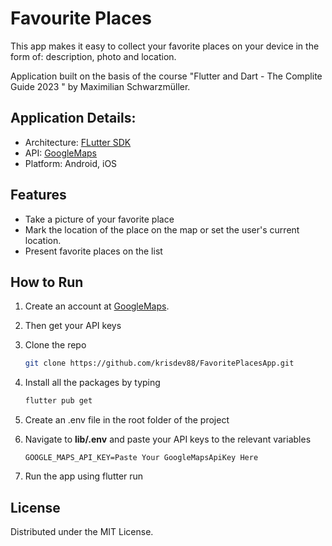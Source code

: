# Favourite Places

This app makes it easy to collect your favorite places on your device in the form of: description,
photo and location.

Application built on the basis of the course "Flutter and Dart - The Complite Guide 2023 " by
Maximilian Schwarzmüller.

## Application Details:

- Architecture: [FLutter SDK](https://docs.flutter.dev/)
- API: [GoogleMaps](https://mapsplatform.google.com/)
- Platform: Android, iOS

## Features

- Take a picture of your favorite place
- Mark the location of the place on the map or set the user's current location.
- Present favorite places on the list

## How to Run

1. Create an account at [GoogleMaps](https://mapsplatform.google.com/).
3. Then get your API keys
4. Clone the repo
   ```sh
   git clone https://github.com/krisdev88/FavoritePlacesApp.git
   ```
5. Install all the packages by typing
   ```sh
   flutter pub get
   ```
6. Create an .env file in the root folder of the project

7. Navigate to **lib/.env** and paste your API keys to the relevant variables
   ```
   GOOGLE_MAPS_API_KEY=Paste Your GoogleMapsApiKey Here
   ```
8. Run the app using flutter run

## License

Distributed under the MIT License.	

